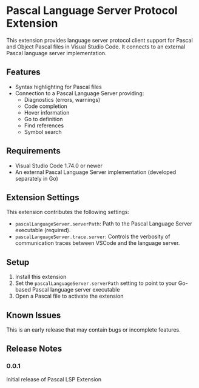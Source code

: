 # Pascal Language Server Protocol Extension

This extension provides language server protocol client support for Pascal and Object Pascal files in Visual Studio Code. It connects to an external Pascal language server implementation.

## Features

* Syntax highlighting for Pascal files
* Connection to a Pascal Language Server providing:
  * Diagnostics (errors, warnings)
  * Code completion
  * Hover information
  * Go to definition
  * Find references
  * Symbol search

## Requirements

* Visual Studio Code 1.74.0 or newer
* An external Pascal Language Server implementation (developed separately in Go)

## Extension Settings

This extension contributes the following settings:

* `pascalLanguageServer.serverPath`: Path to the Pascal Language Server executable (required).
* `pascalLanguageServer.trace.server`: Controls the verbosity of communication traces between VSCode and the language server.

## Setup

1. Install this extension
2. Set the `pascalLanguageServer.serverPath` setting to point to your Go-based Pascal language server executable
3. Open a Pascal file to activate the extension

## Known Issues

This is an early release that may contain bugs or incomplete features.

## Release Notes

### 0.0.1

Initial release of Pascal LSP Extension
